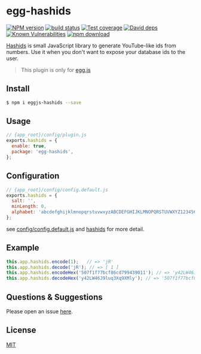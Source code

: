 # egg-hashids

[![NPM version][npm-image]][npm-url]
[![build status][travis-image]][travis-url]
[![Test coverage][codecov-image]][codecov-url]
[![David deps][david-image]][david-url]
[![Known Vulnerabilities][snyk-image]][snyk-url]
[![npm download][download-image]][download-url]

[npm-image]: https://img.shields.io/npm/v/eggjs-hashids.svg?style=flat-square
[npm-url]: https://npmjs.org/package/eggjs-hashids
[travis-image]: https://img.shields.io/travis/weihongyu12/egg-hashids.svg?style=flat-square
[travis-url]: https://travis-ci.org/weihongyu12/egg-hashids
[codecov-image]: https://img.shields.io/codecov/c/github/weihongyu12/egg-hashids.svg?style=flat-square
[codecov-url]: https://codecov.io/github/weihongyu12/egg-hashids?branch=master
[david-image]: https://img.shields.io/david/weihongyu12/egg-hashids.svg?style=flat-square
[david-url]: https://david-dm.org/weihongyu12/egg-hashids
[snyk-image]: https://snyk.io/test/npm/eggjs-hashids/badge.svg?style=flat-square
[snyk-url]: https://snyk.io/test/npm/eggjs-hashids
[download-image]: https://img.shields.io/npm/dm/eggjs-hashids.svg?style=flat-square
[download-url]: https://npmjs.org/package/eggjs-hashids

[Hashids](https://www.npmjs.com/package/hashids) is small JavaScript library to generate YouTube-like ids from numbers. Use it when you don't want to expose your database ids to the user.

> This plugin is only for [egg.js](https://eggjs.org/)

## Install

```bash
$ npm i eggjs-hashids --save
```

## Usage

```js
// {app_root}/config/plugin.js
exports.hashids = {
  enable: true,
  package: 'egg-hashids',
};
```

## Configuration

```javascript
// {app_root}/config/config.default.js
exports.hashids = {
  salt: '',
  minLength: 0,
  alphabet: 'abcdefghijklmnopqrstuvwxyzABCDEFGHIJKLMNOPQRSTUVWXYZ1234567890',
};
```

see [config/config.default.js](config/config.default.js) and [hashids](https://www.npmjs.com/package/hashids) for more detail.

## Example

```javascript
this.app.hashids.encode(1);   // => 'jR'
this.app.hashids.decode('jR'); // => [ 1 ]
this.app.hashids.encodeHex('507f1f77bcf86cd799439011'); // => 'y42LW46J9luq3Xq9XMly'
this.app.hashids.decodeHex('y42LW46J9luq3Xq9XMly'); // => '507f1f77bcf86cd799439011'
```

## Questions & Suggestions

Please open an issue [here](https://github.com/weihongyu12/egg-hashids/issues).

## License

[MIT](LICENSE)

